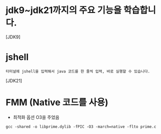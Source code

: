 # jdk9~jdk21까지의 주요 기능을 학습합니다.

[JDK9]
# jshell

``` 
터미널에 jshell을 입력해서 java 코드를 한 줄씩 입력, 바로 실행할 수 있습니다.
```



[JDK21]
# FMM (Native 코드를 사용)

- 최적화 옵션 O3을 주었음
```
gcc -shared -o libprime.dylib -fPIC -O3 -march=native -flto prime.c
```








